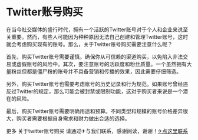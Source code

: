 # Twitter账号购买

在当今社交媒体的盛行时代，拥有一个活跃的Twitter账号对于个人和企业来说至关重要。然而，有些人可能因为种种原因无法自己创建和管理Twitter账号，这时就会考虑购买现有的账号。那么，关于Twitter账号购买需要注意什么呢？

首先，购买Twitter账号需要谨慎。确保你从可信赖的渠道购买，以免陷入非法交易或虚假账号的风险中。其次，要注意账号的活跃度和粉丝质量。一个虽然拥有大量粉丝但都是僵尸粉的账号并不具备营销和传播的效果，因此需要仔细筛选。

另外，购买Twitter账号也需要考虑账号的历史记录和行为规范。如果账号曾经违反过Twitter的规定，那么可能会被封禁或限制功能，这对于购买者来说是一个潜在的风险。

最后，购买Twitter账号需要明确用途和预算。不同类型和规模的账号价格差异很大，购买者需要根据自身需求和财力做出合适的选择。

更多 关于twitter账号购买 请通过✈与我们联系，感谢阅读，谢谢！[✈点这里联系](https://ww.k02.cc)